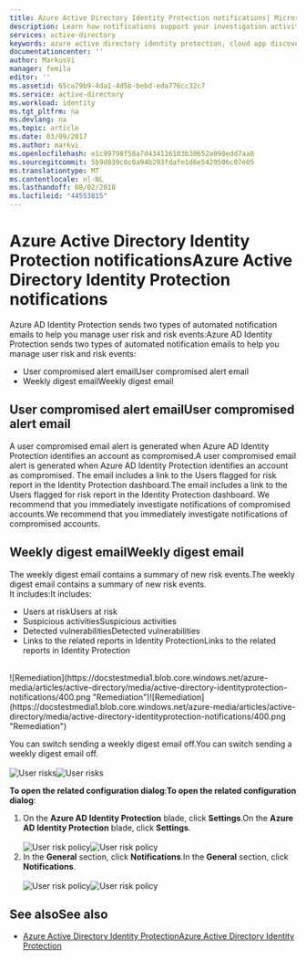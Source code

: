 ```yaml
---
title: Azure Active Directory Identity Protection notifications| Microsoft Docs
description: Learn how notifications support your investigation activities.
services: active-directory
keywords: azure active directory identity protection, cloud app discovery, managing applications, security, risk, risk level, vulnerability, security policy
documentationcenter: ''
author: MarkusVi
manager: femila
editor: ''
ms.assetid: 65ca79b9-4da1-4d5b-bebd-eda776cc32c7
ms.service: active-directory
ms.workload: identity
ms.tgt_pltfrm: na
ms.devlang: na
ms.topic: article
ms.date: 03/09/2017
ms.author: markvi
ms.openlocfilehash: e1c99798f58a7d434116103b30652a098edd7aa8
ms.sourcegitcommit: 5b9d839c0c0a94b293fdafe1d6e5429506c07e05
ms.translationtype: MT
ms.contentlocale: nl-NL
ms.lasthandoff: 08/02/2018
ms.locfileid: "44553815"
---
```

# <a name="azure-active-directory-identity-protection-notifications"></a><span data-ttu-id="062b0-104">Azure Active Directory Identity Protection notifications</span><span class="sxs-lookup"><span data-stu-id="062b0-104">Azure Active Directory Identity Protection notifications</span></span>
<span data-ttu-id="062b0-105">Azure AD Identity Protection sends two types of automated notification emails to help you manage user risk and risk events:</span><span class="sxs-lookup"><span data-stu-id="062b0-105">Azure AD Identity Protection sends two types of automated notification emails to help you manage user risk and risk events:</span></span>

* <span data-ttu-id="062b0-106">User compromised alert email</span><span class="sxs-lookup"><span data-stu-id="062b0-106">User compromised alert email</span></span>
* <span data-ttu-id="062b0-107">Weekly digest email</span><span class="sxs-lookup"><span data-stu-id="062b0-107">Weekly digest email</span></span>

## <a name="user-compromised-alert-email"></a><span data-ttu-id="062b0-108">User compromised alert email</span><span class="sxs-lookup"><span data-stu-id="062b0-108">User compromised alert email</span></span>
<span data-ttu-id="062b0-109">A user compromised email alert is generated when Azure AD Identity Protection identifies an account as compromised.</span><span class="sxs-lookup"><span data-stu-id="062b0-109">A user compromised email alert is generated when Azure AD Identity Protection identifies an account as compromised.</span></span> <span data-ttu-id="062b0-110">The email includes a link to the Users flagged for risk report in the Identity Protection dashboard.</span><span class="sxs-lookup"><span data-stu-id="062b0-110">The email includes a link to the Users flagged for risk report in the Identity Protection dashboard.</span></span> <span data-ttu-id="062b0-111">We recommend that you immediately investigate notifications of compromised accounts.</span><span class="sxs-lookup"><span data-stu-id="062b0-111">We recommend that you immediately investigate notifications of compromised accounts.</span></span>

## <a name="weekly-digest-email"></a><span data-ttu-id="062b0-112">Weekly digest email</span><span class="sxs-lookup"><span data-stu-id="062b0-112">Weekly digest email</span></span>
<span data-ttu-id="062b0-113">The weekly digest email contains a summary of new risk events.</span><span class="sxs-lookup"><span data-stu-id="062b0-113">The weekly digest email contains a summary of new risk events.</span></span><br>
<span data-ttu-id="062b0-114">It includes:</span><span class="sxs-lookup"><span data-stu-id="062b0-114">It includes:</span></span>

* <span data-ttu-id="062b0-115">Users at risk</span><span class="sxs-lookup"><span data-stu-id="062b0-115">Users at risk</span></span>
* <span data-ttu-id="062b0-116">Suspicious activities</span><span class="sxs-lookup"><span data-stu-id="062b0-116">Suspicious activities</span></span>
* <span data-ttu-id="062b0-117">Detected vulnerabilities</span><span class="sxs-lookup"><span data-stu-id="062b0-117">Detected vulnerabilities</span></span>
* <span data-ttu-id="062b0-118">Links to the related reports in Identity Protection</span><span class="sxs-lookup"><span data-stu-id="062b0-118">Links to the related reports in Identity Protection</span></span>

<br>
<span data-ttu-id="062b0-119">![Remediation](https://docstestmedia1.blob.core.windows.net/azure-media/articles/active-directory/media/active-directory-identityprotection-notifications/400.png "Remediation")</span><span class="sxs-lookup"><span data-stu-id="062b0-119">![Remediation](https://docstestmedia1.blob.core.windows.net/azure-media/articles/active-directory/media/active-directory-identityprotection-notifications/400.png "Remediation")</span></span>
<br>

<span data-ttu-id="062b0-120">You can switch sending a weekly digest email off.</span><span class="sxs-lookup"><span data-stu-id="062b0-120">You can switch sending a weekly digest email off.</span></span>
<br><br>
<span data-ttu-id="062b0-121">![User risks](https://docstestmedia1.blob.core.windows.net/azure-media/articles/active-directory/media/active-directory-identityprotection-notifications/62.png "User risks")</span><span class="sxs-lookup"><span data-stu-id="062b0-121">![User risks](https://docstestmedia1.blob.core.windows.net/azure-media/articles/active-directory/media/active-directory-identityprotection-notifications/62.png "User risks")</span></span>
<br>

<span data-ttu-id="062b0-122">**To open the related configuration dialog**:</span><span class="sxs-lookup"><span data-stu-id="062b0-122">**To open the related configuration dialog**:</span></span>

1. <span data-ttu-id="062b0-123">On the **Azure AD Identity Protection** blade, click **Settings**.</span><span class="sxs-lookup"><span data-stu-id="062b0-123">On the **Azure AD Identity Protection** blade, click **Settings**.</span></span>
   <br><br>
   <span data-ttu-id="062b0-124">![User risk policy](https://docstestmedia1.blob.core.windows.net/azure-media/articles/active-directory/media/active-directory-identityprotection-notifications/401.png "User risk policy")</span><span class="sxs-lookup"><span data-stu-id="062b0-124">![User risk policy](https://docstestmedia1.blob.core.windows.net/azure-media/articles/active-directory/media/active-directory-identityprotection-notifications/401.png "User risk policy")</span></span>
   <br>
2. <span data-ttu-id="062b0-125">In the **General** section, click **Notifications**.</span><span class="sxs-lookup"><span data-stu-id="062b0-125">In the **General** section, click **Notifications**.</span></span>
   <br><br>
   <span data-ttu-id="062b0-126">![User risk policy](https://docstestmedia1.blob.core.windows.net/azure-media/articles/active-directory/media/active-directory-identityprotection-notifications/405.png "User risk policy")</span><span class="sxs-lookup"><span data-stu-id="062b0-126">![User risk policy](https://docstestmedia1.blob.core.windows.net/azure-media/articles/active-directory/media/active-directory-identityprotection-notifications/405.png "User risk policy")</span></span>
   <br>

## <a name="see-also"></a><span data-ttu-id="062b0-127">See also</span><span class="sxs-lookup"><span data-stu-id="062b0-127">See also</span></span>
* [<span data-ttu-id="062b0-128">Azure Active Directory Identity Protection</span><span class="sxs-lookup"><span data-stu-id="062b0-128">Azure Active Directory Identity Protection</span></span>](active-directory-identityprotection.md)




